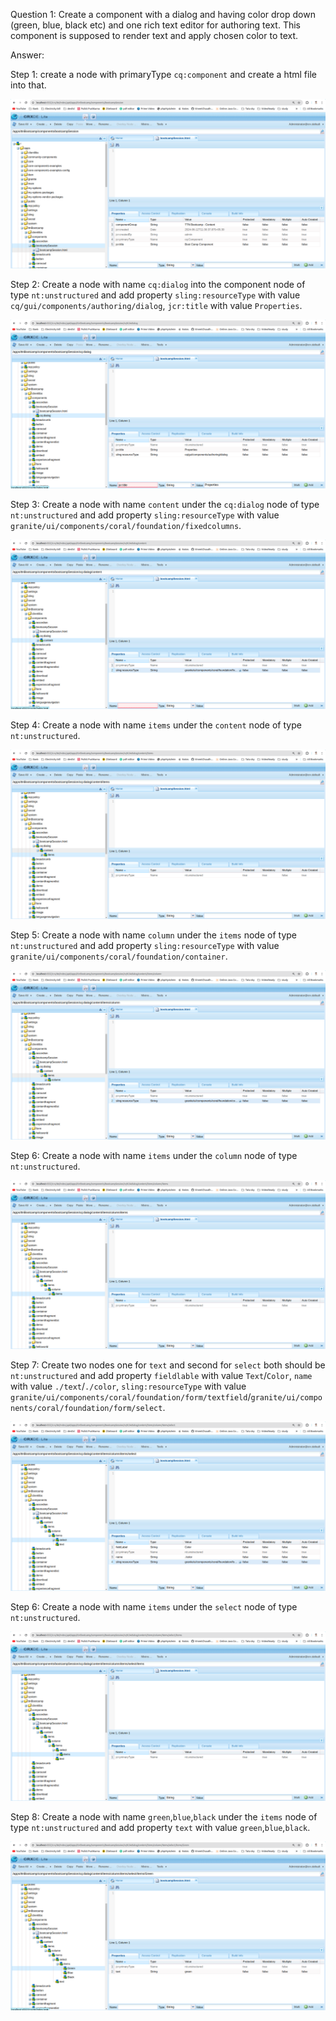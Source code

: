 Question 1: Create a component with a dialog and having color drop down (green, blue, black etc) and one rich text editor for authoring text.
This component is supposed to render text and apply chosen color to text.

Answer: 

Step 1: create a node with primaryType `cq:component` and create a html file into that.

![img_26.png](img_26.png)

Step 2: Create a node with name `cq:dialog` into the component node of type `nt:unstructured` and add property `sling:resourceType` with value `cq/gui/components/authoring/dialog`, `jcr:title` with value `Properties`.

![img_27.png](img_27.png)

Step 3: Create a node with name `content` under the `cq:dialog` node of type `nt:unstructured` and add property `sling:resourceType` with value `granite/ui/components/coral/foundation/fixedcolumns`.

![img_28.png](img_28.png)

Step 4: Create a node with name `items` under the `content` node of type `nt:unstructured`.

![img_29.png](img_29.png)

Step 5: Create a node with name `column` under the `items` node of type `nt:unstructured` and add property `sling:resourceType` with value `granite/ui/components/coral/foundation/container`.

![img_30.png](img_30.png)

Step 6: Create a node with name `items` under the `column` node of type `nt:unstructured`.

![img_31.png](img_31.png)

Step 7: Create two nodes one for `text` and second for `select` both should be `nt:unstructured` and add property `fieldlable` with value `Text`/`Color`, `name` with value `./text`/`./color`, `sling:resourceType` with value `granite/ui/components/coral/foundation/form/textfield`/`granite/ui/components/coral/foundation/form/select`.

![img_32.png](img_32.png)

Step 6: Create a node with name `items` under the `select` node of type `nt:unstructured`.

![img_33.png](img_33.png)

Step 8: Create a node with name `green`,`blue`,`black` under the `items` node of type `nt:unstructured` and add property `text` with value `green`,`blue`,`black`.

![img_34.png](img_34.png)
